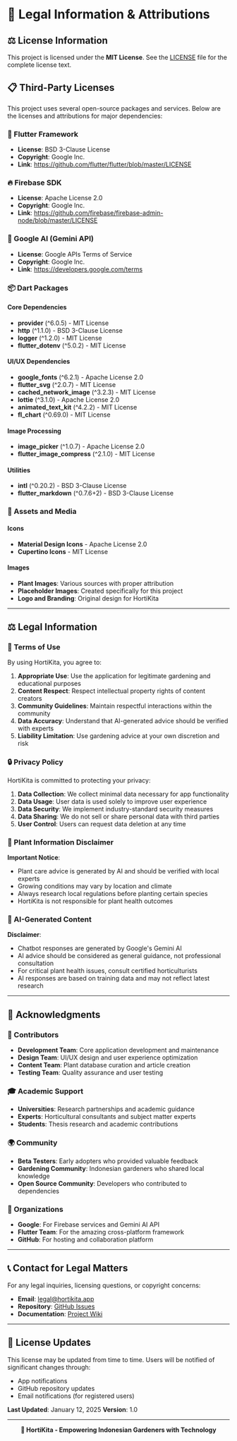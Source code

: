 # 📄 Legal Information & Attributions

## ⚖️ License Information

This project is licensed under the **MIT License**. See the [LICENSE](LICENSE) file for the complete license text.

## 📋 Third-Party Licenses

This project uses several open-source packages and services. Below are the licenses and attributions for major dependencies:

### 🎯 Flutter Framework
- **License**: BSD 3-Clause License
- **Copyright**: Google Inc.
- **Link**: https://github.com/flutter/flutter/blob/master/LICENSE

### 🔥 Firebase SDK
- **License**: Apache License 2.0
- **Copyright**: Google Inc.
- **Link**: https://github.com/firebase/firebase-admin-node/blob/master/LICENSE

### 🤖 Google AI (Gemini API)
- **License**: Google APIs Terms of Service
- **Copyright**: Google Inc.
- **Link**: https://developers.google.com/terms

### 📦 Dart Packages

#### Core Dependencies
- **provider** (^6.0.5) - MIT License
- **http** (^1.1.0) - BSD 3-Clause License
- **logger** (^1.2.0) - MIT License
- **flutter_dotenv** (^5.0.2) - MIT License

#### UI/UX Dependencies
- **google_fonts** (^6.2.1) - Apache License 2.0
- **flutter_svg** (^2.0.7) - MIT License
- **cached_network_image** (^3.2.3) - MIT License
- **lottie** (^3.1.0) - Apache License 2.0
- **animated_text_kit** (^4.2.2) - MIT License
- **fl_chart** (^0.69.0) - MIT License

#### Image Processing
- **image_picker** (^1.0.7) - Apache License 2.0
- **flutter_image_compress** (^2.1.0) - MIT License

#### Utilities
- **intl** (^0.20.2) - BSD 3-Clause License
- **flutter_markdown** (^0.7.6+2) - BSD 3-Clause License

### 🎨 Assets and Media

#### Icons
- **Material Design Icons** - Apache License 2.0
- **Cupertino Icons** - MIT License

#### Images
- **Plant Images**: Various sources with proper attribution
- **Placeholder Images**: Created specifically for this project
- **Logo and Branding**: Original design for HortiKita

---

## ⚖️ Legal Information

### 📝 Terms of Use

By using HortiKita, you agree to:

1. **Appropriate Use**: Use the application for legitimate gardening and educational purposes
2. **Content Respect**: Respect intellectual property rights of content creators
3. **Community Guidelines**: Maintain respectful interactions within the community
4. **Data Accuracy**: Understand that AI-generated advice should be verified with experts
5. **Liability Limitation**: Use gardening advice at your own discretion and risk

### 🔒 Privacy Policy

HortiKita is committed to protecting your privacy:

1. **Data Collection**: We collect minimal data necessary for app functionality
2. **Data Usage**: User data is used solely to improve user experience
3. **Data Security**: We implement industry-standard security measures
4. **Data Sharing**: We do not sell or share personal data with third parties
5. **User Control**: Users can request data deletion at any time

### 🌱 Plant Information Disclaimer

**Important Notice**: 
- Plant care advice is generated by AI and should be verified with local experts
- Growing conditions may vary by location and climate
- Always research local regulations before planting certain species
- HortiKita is not responsible for plant health outcomes

### 🤖 AI-Generated Content

**Disclaimer**: 
- Chatbot responses are generated by Google's Gemini AI
- AI advice should be considered as general guidance, not professional consultation
- For critical plant health issues, consult certified horticulturists
- AI responses are based on training data and may not reflect latest research

---

## 🙏 Acknowledgments

### 👥 Contributors
- **Development Team**: Core application development and maintenance
- **Design Team**: UI/UX design and user experience optimization
- **Content Team**: Plant database curation and article creation
- **Testing Team**: Quality assurance and user testing

### 🎓 Academic Support
- **Universities**: Research partnerships and academic guidance
- **Experts**: Horticultural consultants and subject matter experts
- **Students**: Thesis research and academic contributions

### 🌍 Community
- **Beta Testers**: Early adopters who provided valuable feedback
- **Gardening Community**: Indonesian gardeners who shared local knowledge
- **Open Source Community**: Developers who contributed to dependencies

### 🏢 Organizations
- **Google**: For Firebase services and Gemini AI API
- **Flutter Team**: For the amazing cross-platform framework
- **GitHub**: For hosting and collaboration platform

---

## 📞 Contact for Legal Matters

For any legal inquiries, licensing questions, or copyright concerns:

- **Email**: legal@hortikita.app
- **Repository**: [GitHub Issues](https://github.com/prassaaa/HortiKita/issues)
- **Documentation**: [Project Wiki](https://github.com/prassaaa/HortiKita/wiki)

---

## 🔄 License Updates

This license may be updated from time to time. Users will be notified of significant changes through:
- App notifications
- GitHub repository updates
- Email notifications (for registered users)

**Last Updated**: January 12, 2025
**Version**: 1.0

---

<p align="center">
  <strong>🌱 HortiKita - Empowering Indonesian Gardeners with Technology</strong>
</p>
